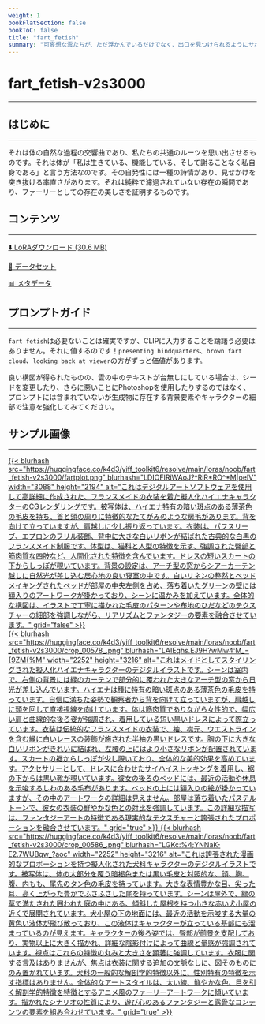 ```yaml
---
weight: 1
bookFlatSection: false
bookToC: false
title: "fart_fetish"
summary: "可哀想な雲たちが、ただ浮かんでいるだけでなく、出口を見つけられるようにサポートします。💨"
---
```


<!--markdownlint-disable MD025 MD033 MD034 -->

# fart_fetish-v2s3000

---

## はじめに

---

それは体の自然な過程の交響曲であり、私たちの共通のルーツを思い出させるものです。それは体が「私は生きている、機能している、そして謝ることなく私自身である」と言う方法なのです。その自発性には一種の詩情があり、見せかけを突き抜ける率直さがあります。それは純粋で濾過されていない存在の瞬間であり、ファーリーとしての存在の美しさを証明するものです。

## コンテンツ

---

[⬇️ LoRAダウンロード (30.6 MB)](https://huggingface.co/k4d3/yiff_toolkit6/resolve/main/loras/noob/fart_fetish-v2s3000/fart_fetish-v2s3000.safetensors)

[📐 データセット](https://huggingface.co/datasets/k4d3/fart_fetish)

[📊 メタデータ](https://huggingface.co/k4d3/yiff_toolkit6/resolve/main/loras/noob/fart_fetish-v2s3000/fart_fetish-v2s3000.json)

## プロンプトガイド

---

`fart fetish`は必要ないことは確実ですが、CLIPに入力することを躊躇う必要はありません。それに値するのです！`presenting hindquarters`、`brown fart cloud`、`looking back at viewer`の方がずっと価値があります。

良い構図が得られたものの、雲の中のテキストが台無しにしている場合は、シードを変更したり、さらに悪いことにPhotoshopを使用したりするのではなく、プロンプトには含まれていないが生成物に存在する背景要素やキャラクターの細部で注意を強化してみてください。

## サンプル画像

---

<a href="https://huggingface.co/k4d3/yiff_toolkit6/resolve/main/loras/noob/fart_fetish-v2s3000/fartplot.png">
  {{< blurhash
    src="https://huggingface.co/k4d3/yiff_toolkit6/resolve/main/loras/noob/fart_fetish-v2s3000/fartplot.png"
    blurhash="LDIOFIRiWAoJ?^RiR*RO^*M|oeIV"
    width="3088"
    height="2194"
    alt="これはデジタルアートソフトウェアを使用して高詳細に作成された、フランスメイドの衣装を着た擬人化ハイエナキャラクターのCGレンダリングです。被写体は、ハイエナ特有の暗い斑点のある薄茶色の毛皮を持ち、首と頭の周りに特徴的なたてがみのような房毛があります。背を向けて立っていますが、肩越しに少し振り返っています。衣装は、パフスリーブ、エプロンのフリル装飾、背中に大きな白いリボンが結ばれた古典的な白黒のフランスメイド制服です。体型は、猫科と人型の特徴を示す、強調された臀部と筋肉質な四肢など、人間化された特徴を含んでいます。ドレスの短いスカートの下からしっぽが覗いています。背景の設定は、アーチ型の窓からシアーカーテン越しに自然光が差し込む居心地の良い寝室の中です。白いリネンの整然とベッドメイキングされたベッドが部屋の中央左側を占め、落ち着いたグリーンの壁には額入りのアートワークが掛かっており、シーンに温かみを加えています。全体的な構図は、イラストで丁寧に描かれた毛皮のパターンや布地のひだなどのテクスチャーの細部を強調しながら、リアリズムとファンタジーの要素を融合させています。"
    grid="false"
  >}}
</a>

<div class="image-grid">
  <div class="image-grid-container">
    <a href="">
      {{< blurhash
        src="https://huggingface.co/k4d3/yiff_toolkit6/resolve/main/loras/noob/fart_fetish-v2s3000/crop_00578_.png"
        blurhash="LAIEqhs.EJ9H?wMw4:M_={9ZM{%M"
        width="2252"
        height="3216"
        alt="これはメイドとしてスタイリングされた擬人化ハイエナキャラクターのデジタルイラストです。シーンは室内で、右側の背景には緑のカーテンで部分的に覆われた大きなアーチ型の窓から日光が差し込んでいます。ハイエナは種に特有の暗い斑点のある薄茶色の毛皮を持っています。自信に満ちた姿勢で観察者から背を向けて立っていますが、肩越しに頭を回して直接視線を向けています。体は筋肉質でありながら女性的で、幅広い肩と曲線的な後ろ姿が強調され、着用している短い黒いドレスによって際立っています。衣装は伝統的なフランスメイドの衣装で、袖、襟元、ウエストラインを含む縁に白いレースの装飾が施された半袖の黒いドレスです。胸の下に大きな白いリボンがきれいに結ばれ、左腰の上にはより小さなリボンが配置されています。スカートの裾からしっぽが少し覗いており、全体的な美的効果を高めています。アクセサリーとして、ドレスに合わせたサイハイストッキングを着用し、裾の下からは黒い靴が覗いています。彼女の後ろのベッドには、最近の活動や休息を示唆するしわのある毛布があります。ベッドの上には額入りの絵が掛かっていますが、その中のアートワークの詳細は見えません。部屋は落ち着いたパステルトーンで、彼女の衣装の鮮やかな色との対比を強調しています。この詳細な描写は、ファンタジーアートの特徴である現実的なテクスチャーと誇張されたプロポーションを融合させています。"
        grid="true"
      >}}
    </a>
    <a href="">
      {{< blurhash
        src="https://huggingface.co/k4d3/yiff_toolkit6/resolve/main/loras/noob/fart_fetish-v2s3000/crop_00586_.png"
        blurhash="LGKc:%4;YNNaK-E2.7WUBqw_?aoc"
        width="2252"
        height="3216"
        alt="これは誇張された漫画的なプロポーションを持つ擬人化された犬科キャラクターのデジタルイラストです。被写体は、体の大部分を覆う暗褐色または黒い毛皮と対照的な、顔、胸、腹、内もも、尾先のタン色の毛皮を持っています。大きな表情豊かな目、尖った耳、高く上がった豊かでふさふさした尾を持っています。シーンは屋外で、緑の草で満たされた囲われた庭の中にある、傾斜した屋根を持つ小さな赤い犬小屋の近くで展開されています。犬小屋の下の地面には、最近の活動を示唆する大量の黄色い液体が飛び散っており、この液体はキャラクターが立っている基部にも溜まっているのが見えます。キャラクターの後ろ姿では、臀部が前景を支配しており、実物以上に大きく描かれ、詳細な陰影付けによって曲線と量感が強調されています。視点はこれらの特徴の丸みと大きさを顕著に強調しています。衣服に関する言及はありませんが、焦点は衣装に関する追加の文脈なしに、図そのものにのみ置かれています。犬科の一般的な解剖学的特徴以外に、性別特有の特徴を示す指標はありません。全体的なアートスタイルは、太い線、鮮やかな色、目を引く解剖学的特徴を特徴とするアニメ風のファーリーアートワークに傾いています。描かれたシナリオの性質により、遊び心のあるファンタジーと露骨なコンテンツの要素を組み合わせています。"
        grid="true"
      >}}
    </a>
  </div>
</div>
